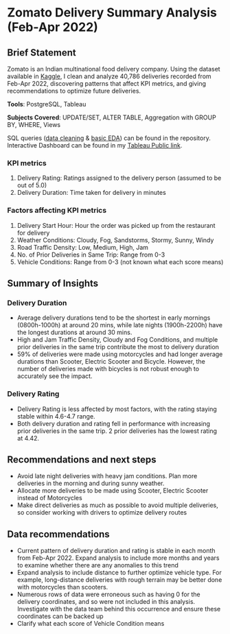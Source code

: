 # Zomato Delivery Summary Analysis (Feb-Apr 2022)
## Brief Statement
Zomato is an Indian multinational food delivery company. Using the dataset available in [Kaggle](https://www.kaggle.com/datasets/saurabhbadole/zomato-delivery-operations-analytics-dataset/data), I clean and analyze 40,786 deliveries recorded from Feb-Apr 2022, discovering patterns that affect KPI metrics, and giving recommendations to optimize future deliveries.

**Tools**: PostgreSQL, Tableau 

**Subjects Covered**: UPDATE/SET, ALTER TABLE, Aggregation with GROUP BY, WHERE, Views

SQL queries ([data cleaning](Zomato%20Delivery%20Summary%20(Feb-Apr%202022)/sql_data_cleaning.sql) & [basic EDA](Zomato%20Delivery%20Summary%20(Feb-Apr%202022)/sql_basic_EDA.sql)) can be found in the repository. Interactive Dashboard can be found in my [Tableau Public link](https://public.tableau.com/views/ZomatoDeliverySummaryFeb-Apr2022/Dashboard1?:language=en-US&:sid=&:redirect=auth&:display_count=n&:origin=viz_share_link).

### KPI metrics
1. Delivery Rating: Ratings assigned to the delivery person (assumed to be out of 5.0)
2. Delivery Duration: Time taken for delivery in minutes

### Factors affecting KPI metrics
1. Delivery Start Hour: Hour the order was picked up from the restaurant for delivery
2. Weather Conditions: Cloudy, Fog, Sandstorms, Stormy, Sunny, Windy
3. Road Traffic Density: Low, Medium, High, Jam
4. No. of Prior Deliveries in Same Trip: Range from 0-3
5. Vehicle Conditions: Range from 0-3 (not known what each score means)

## Summary of Insights
### Delivery Duration
- Average delivery durations tend to be the shortest in early mornings (0800h-1000h) at around 20 mins, while late nights (1900h-2200h) have the longest durations at around 30 mins.
- High and Jam Traffic Density, Cloudy and Fog Conditions, and multiple prior deliveries in the same trip contribute the most to delivery duration
- 59% of deliveries were made using motorcycles and had longer average durations than Scooter, Electric Scooter and Bicycle. However, the number of deliveries made with bicycles is not robust enough to accurately see the impact.

### Delivery Rating
- Delivery Rating is less affected by most factors, with the rating staying stable within 4.6-4.7 range.
- Both delivery duration and rating fell in performance with increasing prior deliveries in the same trip. 2 prior deliveries has the lowest rating at 4.42.

## Recommendations and next steps
- Avoid late night deliveries with heavy jam conditions. Plan more deliveries in the morning and during sunny weather.
- Allocate more deliveries to be made using Scooter, Electric Scooter instead of Motorcycles
- Make direct deliveries as much as possible to avoid multiple deliveries, so consider working with drivers to optimize delivery routes

## Data recommendations
- Current pattern of delivery duration and rating is stable in each month from Feb-Apr 2022. Expand analysis to include more months and years to examine whether there are any anomalies to this trend
- Expand analysis to include distance to further optimize vehicle type. For example, long-distance deliveries with rough terrain may be better done with motorcycles than scooters.
- Numerous rows of data were erroneous such as having 0 for the delivery coordinates, and so were not included in this analysis. Investigate with the data team behind this occurrence and ensure these coordinates can be backed up
- Clarify what each score of Vehicle Condition means
